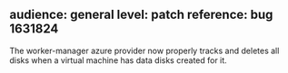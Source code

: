 audience: general
level: patch
reference: bug 1631824
---
The worker-manager azure provider now properly tracks and deletes all disks when a virtual machine has data disks created for it.
